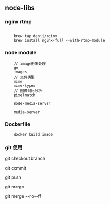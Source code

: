 ## node-libs

### nginx rtmp

```

    brew tap denji/nginx
    brew install nginx-full --with-rtmp-module

```

### node module

```
    // image图像处理
    gm
    images
    // 文件类型
    mime
    mime-types
    // 图像对比分析
    pixelmatch

    node-media-server

    media-server

```

### Dockerfile
```
    docker build image

```

### git 使用

git checkout branch

git commit

git push

git merge

git merge --no--ff